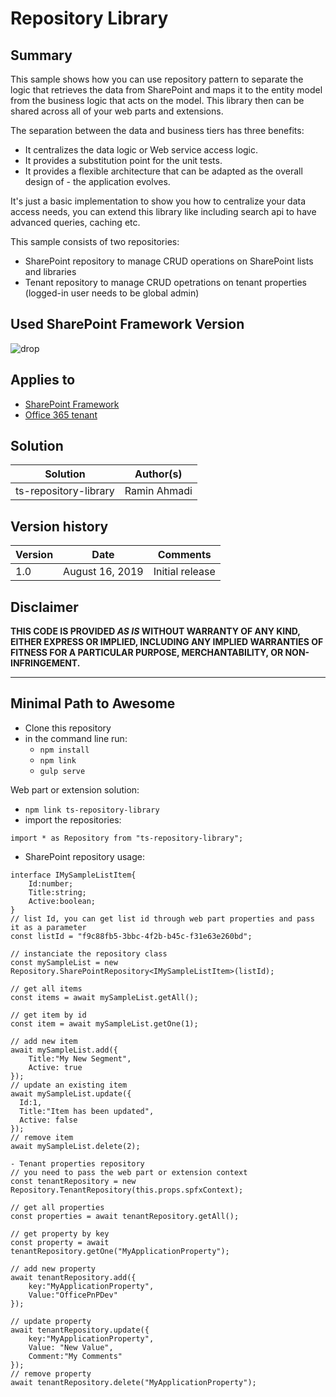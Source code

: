 # Repository Library

## Summary
This sample shows how you can use repository pattern to separate the logic that retrieves the data from SharePoint and maps it to the entity model from the business logic that acts on the model. This library then can be shared across all of your web parts and extensions.

The separation between the data and business tiers has three benefits:

* It centralizes the data logic or Web service access logic.
* It provides a substitution point for the unit tests.
* It provides a flexible architecture that can be adapted as the overall design of - the application evolves.

It's just a basic implementation to show you how to centralize your data access needs, you can extend this library like including search api to have advanced queries, caching etc.

This sample consists of two repositories:
* SharePoint repository to manage CRUD operations on SharePoint lists and libraries
* Tenant repository to manage CRUD opetrations on tenant properties (logged-in user needs to be global admin)

## Used SharePoint Framework Version 

![drop](https://img.shields.io/badge/version-1.9-green.svg)

## Applies to

* [SharePoint Framework](https://dev.office.com/sharepoint)
* [Office 365 tenant](https://dev.office.com/sharepoint/docs/spfx/set-up-your-development-environment)

## Solution

Solution|Author(s)
--------|---------
ts-repository-library | Ramin Ahmadi

## Version history

Version|Date|Comments
-------|----|--------
1.0|August 16, 2019|Initial release

## Disclaimer
**THIS CODE IS PROVIDED *AS IS* WITHOUT WARRANTY OF ANY KIND, EITHER EXPRESS OR IMPLIED, INCLUDING ANY IMPLIED WARRANTIES OF FITNESS FOR A PARTICULAR PURPOSE, MERCHANTABILITY, OR NON-INFRINGEMENT.**

---

## Minimal Path to Awesome

- Clone this repository
- in the command line run:
  - `npm install`
  - `npm link`
  - `gulp serve`

Web part or extension solution:
- `npm link ts-repository-library`
- import the repositories:
```
import * as Repository from "ts-repository-library";
```
- SharePoint repository usage:
```
interface IMySampleListItem{
    Id:number;
    Title:string;
    Active:boolean;
}
// list Id, you can get list id through web part properties and pass it as a parameter
const listId = "f9c88fb5-3bbc-4f2b-b45c-f31e63e260bd";

// instanciate the repository class
const mySampleList = new Repository.SharePointRepository<IMySampleListItem>(listId);

// get all items
const items = await mySampleList.getAll();

// get item by id
const item = await mySampleList.getOne(1);

// add new item
await mySampleList.add({
    Title:"My New Segment",
    Active: true
});
// update an existing item
await mySampleList.update({
  Id:1,
  Title:"Item has been updated",
  Active: false
});
// remove item
await mySampleList.delete(2);

- Tenant properties repository
// you need to pass the web part or extension context
const tenantRepository = new Repository.TenantRepository(this.props.spfxContext);

// get all properties
const properties = await tenantRepository.getAll();

// get property by key
const property = await tenantRepository.getOne("MyApplicationProperty");

// add new property
await tenantRepository.add({
    key:"MyApplicationProperty",
    Value:"OfficePnPDev"
});

// update property
await tenantRepository.update({
    key:"MyApplicationProperty",
    Value: "New Value",
    Comment:"My Comments"
});
// remove property
await tenantRepository.delete("MyApplicationProperty");
```